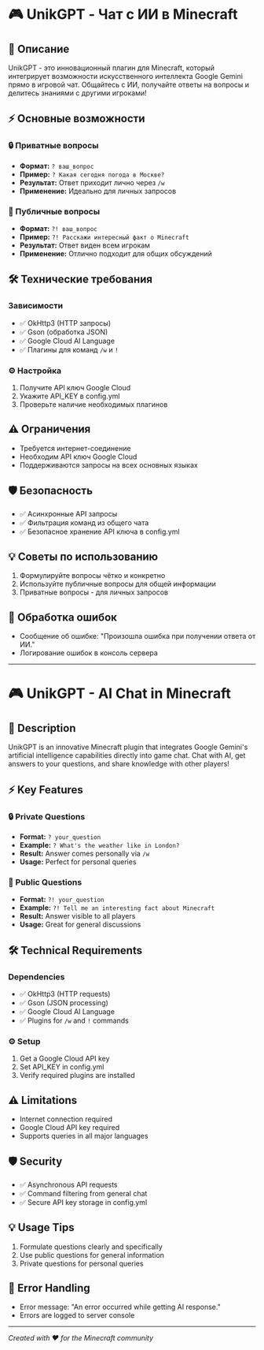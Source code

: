 # 🎮 UnikGPT - Чат с ИИ в Minecraft

## 📝 Описание
UnikGPT - это инновационный плагин для Minecraft, который интегрирует возможности искусственного интеллекта Google Gemini прямо в игровой чат. Общайтесь с ИИ, получайте ответы на вопросы и делитесь знаниями с другими игроками!

## ⚡ Основные возможности

### 🔒 Приватные вопросы
- **Формат:** `? ваш_вопрос`
- **Пример:** `? Какая сегодня погода в Москве?`
- **Результат:** Ответ приходит лично через `/w`
- **Применение:** Идеально для личных запросов

### 📢 Публичные вопросы
- **Формат:** `?! ваш_вопрос`
- **Пример:** `?! Расскажи интересный факт о Minecraft`
- **Результат:** Ответ виден всем игрокам
- **Применение:** Отлично подходит для общих обсуждений

## 🛠 Технические требования

### Зависимости
- ✅ OkHttp3 (HTTP запросы)
- ✅ Gson (обработка JSON)
- ✅ Google Cloud AI Language
- ✅ Плагины для команд `/w` и `!`

### ⚙️ Настройка
1. Получите API ключ Google Cloud
2. Укажите API_KEY в config.yml
3. Проверьте наличие необходимых плагинов

## ⚠️ Ограничения
- Требуется интернет-соединение
- Необходим API ключ Google Cloud
- Поддерживаются запросы на всех основных языках

## 🛡️ Безопасность
- ✅ Асинхронные API запросы
- ✅ Фильтрация команд из общего чата
- ✅ Безопасное хранение API ключа в config.yml

## 💡 Советы по использованию
1. Формулируйте вопросы чётко и конкретно
2. Используйте публичные вопросы для общей информации
3. Приватные вопросы - для личных запросов

## 🔧 Обработка ошибок
- Сообщение об ошибке: "Произошла ошибка при получении ответа от ИИ."
- Логирование ошибок в консоль сервера

---

# 🎮 UnikGPT - AI Chat in Minecraft

## 📝 Description
UnikGPT is an innovative Minecraft plugin that integrates Google Gemini's artificial intelligence capabilities directly into game chat. Chat with AI, get answers to your questions, and share knowledge with other players!

## ⚡ Key Features

### 🔒 Private Questions
- **Format:** `? your_question`
- **Example:** `? What's the weather like in London?`
- **Result:** Answer comes personally via `/w`
- **Usage:** Perfect for personal queries

### 📢 Public Questions
- **Format:** `?! your_question`
- **Example:** `?! Tell me an interesting fact about Minecraft`
- **Result:** Answer visible to all players
- **Usage:** Great for general discussions

## 🛠 Technical Requirements

### Dependencies
- ✅ OkHttp3 (HTTP requests)
- ✅ Gson (JSON processing)
- ✅ Google Cloud AI Language
- ✅ Plugins for `/w` and `!` commands

### ⚙️ Setup
1. Get a Google Cloud API key
2. Set API_KEY in config.yml
3. Verify required plugins are installed

## ⚠️ Limitations
- Internet connection required
- Google Cloud API key required
- Supports queries in all major languages

## 🛡️ Security
- ✅ Asynchronous API requests
- ✅ Command filtering from general chat
- ✅ Secure API key storage in config.yml

## 💡 Usage Tips
1. Formulate questions clearly and specifically
2. Use public questions for general information
3. Private questions for personal queries

## 🔧 Error Handling
- Error message: "An error occurred while getting AI response."
- Errors are logged to server console

---
*Created with ❤️ for the Minecraft community*